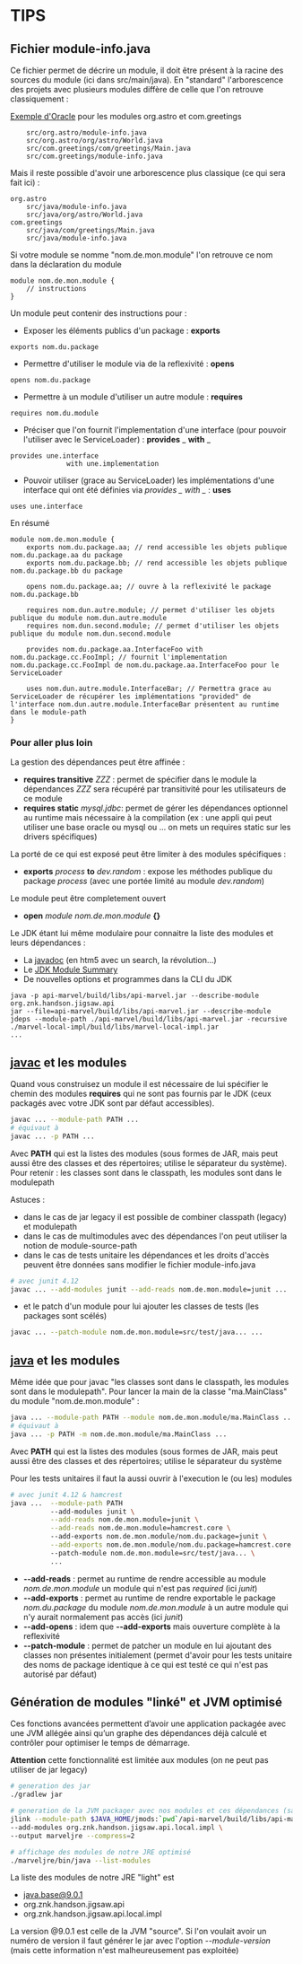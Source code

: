 # TIPS

## Fichier module-info.java

Ce fichier permet de décrire un module, il doit être présent à la racine des sources du module (ici dans src/main/java).
En "standard" l'arborescence des projets avec plusieurs modules diffère de celle que l'on retrouve classiquement :

[Exemple d'Oracle](http://openjdk.java.net/projects/jigsaw/quick-start) pour les modules org.astro et com.greetings
```
    src/org.astro/module-info.java
    src/org.astro/org/astro/World.java
    src/com.greetings/com/greetings/Main.java
    src/com.greetings/module-info.java
```

Mais il reste possible d'avoir une arborescence plus classique (ce qui sera fait ici) :
```
org.astro
    src/java/module-info.java
    src/java/org/astro/World.java
com.greetings
    src/java/com/greetings/Main.java
    src/java/module-info.java
```


Si votre module se nomme "nom.de.mon.module" l'on retrouve ce nom dans la déclaration du module 
```
module nom.de.mon.module {
    // instructions 
}
```

Un module peut contenir des instructions pour :
 * Exposer les éléments publics d'un package : **exports**
```
exports nom.du.package
```
 * Permettre d'utiliser le module via de la reflexivité : **opens** 
```
opens nom.du.package
```
 * Permettre à un module d'utiliser un autre module : **requires** 
```
requires nom.du.module
```
 * Préciser que l'on fournit l'implementation d'une interface (pour pouvoir l'utiliser avec le ServiceLoader) : **provides** _ **with** _ 
```
provides une.interface
              with une.implementation
```
 * Pouvoir utiliser (grace au ServiceLoader) les implémentations d'une interface qui ont été définies via *provides _ with _* : **uses**
```
uses une.interface
```
En résumé

```
module nom.de.mon.module {
    exports nom.du.package.aa; // rend accessible les objets publique nom.du.package.aa du package
    exports nom.du.package.bb; // rend accessible les objets publique nom.du.package.bb du package
    
    opens nom.du.package.aa; // ouvre à la reflexivité le package nom.du.package.bb 
    
    requires nom.dun.autre.module; // permet d'utiliser les objets publique du module nom.dun.autre.module
    requires nom.dun.second.module; // permet d'utiliser les objets publique du module nom.dun.second.module
    
    provides nom.du.package.aa.InterfaceFoo with nom.du.package.cc.FooImpl; // fournit l'implementation nom.du.package.cc.FooImpl de nom.du.package.aa.InterfaceFoo pour le ServiceLoader
    
    uses nom.dun.autre.module.InterfaceBar; // Permettra grace au ServiceLoader de récupérer les implémentations "provided" de l'interface nom.dun.autre.module.InterfaceBar présentent au runtime dans le module-path
}

```


### Pour aller plus loin 

La gestion des dépendances peut être affinée :
 * **requires transitive** *ZZZ* : permet de spécifier dans le module la dépendances *ZZZ* sera récupéré par transitivité pour les utilisateurs de ce module
 * **requires static** *mysql.jdbc*: permet de gérer les dépendances optionnel au runtime mais nécessaire à la compilation (ex : une appli qui peut utiliser une base oracle ou mysql ou … on mets un requires static sur les drivers spécifiques)

La porté de ce qui est exposé peut être limiter à des modules spécifiques :
 * **exports** *process* **to** *dev.random* : expose les méthodes publique du package *process* (avec une portée limité au module *dev.random*)

Le module peut être completement ouvert 
 * **open** *module nom.de.mon.module* **{}**

Le JDK étant lui même modulaire pour connaitre la liste des modules et leurs dépendances :
 * La [javadoc](https://docs.oracle.com/javase/9/docs/api/overview-summary.html) (en htm5 avec un search, la révolution...)
 * Le [JDK Module Summary](http://cr.openjdk.java.net/~mr/jigsaw/jdk9-module-summary.html)
 * De nouvelles options et programmes dans la CLI du JDK 
```
java -p api-marvel/build/libs/api-marvel.jar --describe-module org.znk.handson.jigsaw.api
jar --file=api-marvel/build/libs/api-marvel.jar --describe-module
jdeps --module-path ./api-marvel/build/libs/api-marvel.jar -recursive ./marvel-local-impl/build/libs/marvel-local-impl.jar 
...
```

## [javac](https://docs.oracle.com/javase/9/tools/javac.htm#JSWOR627) et les modules
Quand vous construisez un module il est nécessaire de lui spécifier le chemin des modules **requires** qui ne sont pas fournis par le JDK (ceux packagés avec votre JDK sont par défaut accessibles).
```sh
javac ... --module-path PATH ...
# équivaut à
javac ... -p PATH ...
```
Avec **PATH** qui est la listes des modules (sous formes de JAR, mais peut aussi être des classes et des répertoires; utilise le séparateur du système). Pour retenir : les classes sont dans le classpath, les modules sont dans le modulepath 

Astuces : 
 * dans le cas de jar legacy il est possible de combiner classpath (legacy) et modulepath
 * dans le cas de multimodules avec des dépendances l'on peut utiliser la notion de module-source-path
 * dans le cas de tests unitaire les dépendances et les droits d'accès peuvent être données sans modifier le fichier module-info.java
```sh
# avec junit 4.12
javac ... --add-modules junit --add-reads nom.de.mon.module=junit ...
```
 * et le patch d'un module pour lui ajouter les classes de tests (les packages sont scélés)
```sh
javac ... --patch-module nom.de.mon.module=src/test/java... ...
```
 

## [java](https://docs.oracle.com/javase/9/tools/java.htm#JSWOR624) et les modules
Même idée que pour javac "les classes sont dans le classpath, les modules sont dans le modulepath". Pour lancer la main de la classe "ma.MainClass" du module "nom.de.mon.module" :
```sh
java ... --module-path PATH --module nom.de.mon.module/ma.MainClass ...
# équivaut à
java ... -p PATH -m nom.de.mon.module/ma.MainClass ...
```
Avec **PATH** qui est la listes des modules (sous formes de JAR, mais peut aussi être des classes et des répertoires; utilise le séparateur du système

Pour les tests unitaires il faut la aussi ouvrir à l'execution le (ou les) modules

```sh
# avec junit 4.12 & hamcrest
java ...  --module-path PATH
          --add-modules junit \
          --add-reads nom.de.mon.module=junit \
          --add-reads nom.de.mon.module=hamcrest.core \    
          --add-exports nom.de.mon.module/nom.du.package=junit \
          --add-exports nom.de.mon.module/nom.du.package=hamcrest.core \    
          --patch-module nom.de.mon.module=src/test/java... \
          ...
```
 * **--add-reads** : permet au runtime de rendre accessible au module  *nom.de.mon.module* un module qui n'est pas *required* (ici *junit*) 
 * **--add-exports** : permet au runtime de rendre exportable le package *nom.du.package* du module *nom.de.mon.module* à un autre module qui n'y aurait normalement pas accès (ici *junit*)
 * **--add-opens** : idem que **--add-exports** mais ouverture complète à la reflexivité
 * **--patch-module** : permet de patcher un module en lui ajoutant des classes non présentes initialement (permet d'avoir pour les tests unitaire des noms de package identique à ce qui est testé ce qui n'est pas autorisé par défaut)
 
## Génération de modules "linké" et JVM optimisé

Ces fonctions avancées permettent d’avoir une application packagée avec une JVM allégée ainsi qu’un graphe des dépendances déjà calculé et contrôler pour optimiser le temps de démarrage.

**Attention** cette fonctionnalité est limitée aux modules (on ne peut pas utiliser de jar legacy)

```sh
# generation des jar 
./gradlew jar

# generation de la JVM packager avec nos modules et ces dépendances (sans le serveur http car legacy)
jlink --module-path $JAVA_HOME/jmods:`pwd`/api-marvel/build/libs/api-marvel.jar:`pwd`/marvel-local-impl/build/libs/marvel-local-impl.jar \
--add-modules org.znk.handson.jigsaw.api.local.impl \
--output marveljre --compress=2

# affichage des modules de notre JRE optimisé
./marveljre/bin/java --list-modules
```

La liste des modules de notre JRE "light" est
 * java.base@9.0.1
 * org.znk.handson.jigsaw.api
 * org.znk.handson.jigsaw.api.local.impl

La version @9.0.1 est celle de la JVM "source". Si l'on voulait avoir un numéro de version il faut générer le jar avec l'option *--module-version* (mais cette information n'est malheureusement pas exploitée)